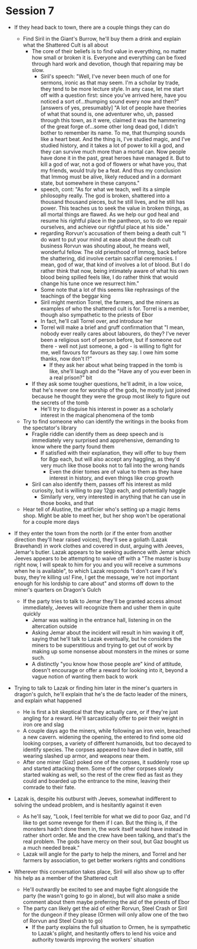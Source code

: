 # Session 7

- If they head back to town, there are a couple things they can do
  - Find Siril in the Giant's Burrow, he'll buy them a drink and explain what the Shattered Cult is all about
    - The core of their beliefs is to find value in everything, no matter how small or broken it is. Everyone and everything can be fixed through hard work and devotion, though that repairing may be slow.
      - Siril's speech: "Well, I've never been much of one for sermons, ironic as that may seem. I'm a scholar by trade, they tend to be more lecture style. In any case, let me start off with a question first: since you've arrived here, have you noticed a sort of...thumping sound every now and then?" [answers of yes, presumably] "A lot of people have theories of what that sound is, one adventurer who, uh, passed through this town, as it were, claimed it was the hammering of the great forge of...some other long dead god, I didn't bother to remember its name. To me, that thumping sounds like a heart beat. And the thing is, I've studied magic, and I've studied history, and it takes a lot of power to kill a god, and they can survive much more than a mortal can. Now people have done it in the past, great heroes have managed it. But to kill a god of war, not a god of flowers or what have you, that my friends, would truly be a feat. And thus my conclusion that Immog must be alive, likely reduced and in a dormant state, but somewhere in these canyons."
      - speech, cont: "As for what we teach, well its a simple philosophy really. The god is broken, shattered into a thousand thousand pieces, but he still lives, and he still has power. This teaches us to seek the value in broken things, as all mortal things are flawed. As we help our god heal and resume his rightful place in the pantheon, so to do we repair ourselves, and achieve our rightful place at his side."
      - regarding Rorvun's accusation of them being a death cult "I do want to put your mind at ease about the death cult business Rorvun was shouting about, he means well, wonderful fellow. The old priesthood of Immog, back before the shattering, did involve certain sacrifial ceremonies. I mean, god of war, that kind of involves a lot of blood. But I do rather think that now, being intimately aware of what his own blood being spilled feels like, I do rather think that would change his tune once we resurrect him."
      - Some note that a lot of this seems like rephrasings of the teachings of the beggar king
      - Siril might mention Torrel, the farmers, and the miners as examples of who the shattered cult is for. Torrel is a member, though also sympathetic to the priests of Ebor
      - In fact, he'll call Torrel over, and introduce her
      - Torrel will make a brief and gruff confirmation that "I mean, nobody ever really cares about labourers, do they? I've never been a religious sort of person before, but if someone out there - well not just someone, a god - is willing to fight for me, well favours for favours as they say. I owe him some thanks, now don't I?"
        - If they ask her about what being trapped in the tomb is like, she'll laugh and do the "Have any of you ever been in a real prison?" bit
    - If they ask some tougher questions, he'll admit, in a low voice, that he's never one for worship of the gods, he mostly just joined because he thought they were the group most likely to figure out the secrets of the tomb
      - He'll try to disguise his interest in power as a scholarly interest in the magical phenomena of the tomb
  - Try to find someone who can identify the writings in the books from the spectator's library
    - Fragile riddle can identify them as deep speech and is immediately very surprised and apprehensive, demanding to know where the party found them
      - If satisfied with their explanation, they will offer to buy them for 8gp each, but will also accept any haggling, as they'd very much like those books not to fall into the wrong hands
        - Even the drier tomes are of value to them as they have interest in history, and even things like crop growth
    - Siril can also identify them, passes off his interest as mild curiosity, but is willing to pay 12gp each, and potentially haggle
      - Similarly very, very interested in anything that he can use in those books, and that 
  - Hear tell of Alustine, the artificier who's setting up a magic items shop. Might be able to meet her, but her shop won't be operational for a couple more days


- If they enter the town from the north (or if the enter from another direction they'll hear raised voices), they'll see a goliath (Lazak Bravehand) in work clothes and covered in dust, arguing with Jeeves, Jemar's butler. Lazak appears to be seeking audience with Jemar which Jeeves appears to be attempting to waive off with a "The master is busy right now, I will speak to him for you and you will receive a summons when he is available", to which Lazak responds "I don't care if he's busy, they're killing us! Fine, I get the message, we're not important enough for his lordship to care about" and storms off down to the miner's quarters on Dragon's Gulch
  - If the party tries to talk to Jemar they'll be granted access almost immediately, Jeeves will recognize them and usher them in quite quickly
    - Jemar was waiting in the entrance hall, listening in on the altercation outside
    - Asking Jemar about the incident will result in him waving it off, saying that he'll talk to Lazak eventually, but he considers the miners to be superstitious and trying to get out of work by making up some nonsense about monsters in the mines or some such. 
    - A distinctly "you know how those people are" kind of attitude, doesn't encourage or offer a reward for looking into it, beyond a vague notion of wanting them back to work
- Trying to talk to Lazak or finding him later in the miner's quarters in dragon's gulch, he'll explain that he's the de facto leader of the miners, and explain what happened
  - He is first a bit skeptical that they actually care, or if they're just angling for a reward. He'll sarcastically offer to peir their weight in iron ore and slag
  - A couple days ago the miners, while following an iron vein, breached a new cavern. widening the opening, the entered to find some old looking corpses, a variety of different humanoids, but too decayed to identify species. The corpses appeared to have died in battle, still wearing slashed up armor, and weapons near them.
  - After one miner (Gaz) poked one of the corpses, it suddenly rose up and started attacking them. Some of the other corpses slowly started waking as well, so the rest of the crew fled as fast as they could and boarded up the entrance to the mine, leaving their comrade to their fate.
- Lazak is, despite his outburst with Jeeves, somewhat indifferent to solving the undead problem, and is hesitantly against it even
  - As he'll say, "Look, I feel terrible for what we did to poor Gaz, and I'd like to get some revenge for them if I can. But the thing is, if the monsters hadn't done them in, the work itself would have instead in rather short order. Me and the crew have been talking, and that's the real problem. The gods have mercy on their soul, but Gaz bought us a much needed break."
  - Lazak will angle for the party to help the miners, and Torrel and her farmers by association, to get better workers rights and conditions
- Wherever this conversation takes place, Siril will also show up to offer his help as a member of the Shattered cult
  - He'll outwardly be excited to see and maybe fight alongside the party (he wasn't going to go in alone), but will also make a snide comment about them maybe preferring the aid of the priests of Ebor
  - The party can likely get the aid of either Rorvun, Steel Crash or Siril for the dungeon if they please (Ormen will only allow one of the two of Rorvun and Steel Crash to go)
    - If the party explains the full situation to Ormen, he is sympathetic to Lazak's plight, and hesitantly offers to lend his voice and authority towards improving the workers' situation
